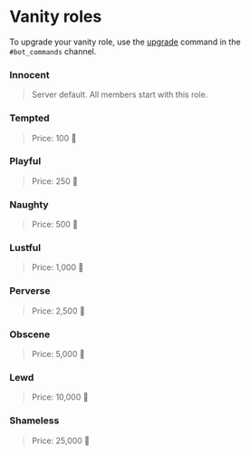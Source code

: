 # Vanity roles

To upgrade your vanity role, use the [upgrade](https://github.com/kinkdom-org/community/blob/main/documentation/arita-bot/commands.md) command in the `#bot_commands` channel.


### Innocent

> Server default. All members start with this role.


### Tempted

> Price: 100 💎


### Playful

> Price: 250 💎


### Naughty

> Price: 500 💎


### Lustful

> Price: 1,000 💎


### Perverse

> Price: 2,500 💎


### Obscene

> Price: 5,000 💎


### Lewd

> Price: 10,000 💎


### Shameless

> Price: 25,000 💎
